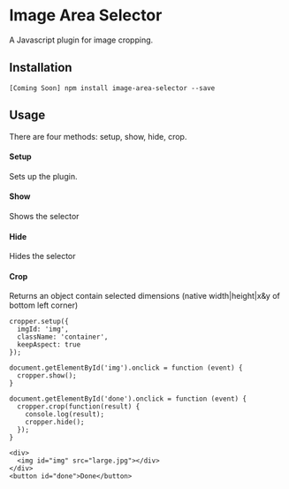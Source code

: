 # Image Area Selector
A Javascript plugin for image cropping.

## Installation
``[Coming Soon] npm install image-area-selector --save``

## Usage
There are four methods: setup, show, hide, crop.

#### Setup
Sets up the plugin.

#### Show
Shows the selector

#### Hide
Hides the selector

#### Crop
Returns an object contain selected dimensions (native width|height|x&y of bottom left corner)

~~~
cropper.setup({
  imgId: 'img',
  className: 'container',
  keepAspect: true
});

document.getElementById('img').onclick = function (event) {
  cropper.show();
}

document.getElementById('done').onclick = function (event) {
  cropper.crop(function(result) {
    console.log(result);
    cropper.hide();
  });
}

<div>
  <img id="img" src="large.jpg"></div>
</div>
<button id="done">Done</button>
~~~

